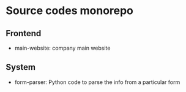 # Source codes monorepo

## Frontend

- main-website: company main website

## System

- form-parser: Python code to parse the info from a particular form
